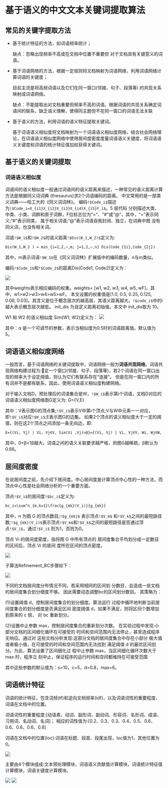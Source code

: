 # 基于语义的中文文本关键词提取算法

## 常见的关键字提取方法
- 基于统计特征的方法，如词语频率统计；

  缺点：忽略出现频率不高或在文档中位置不重要但 对于文档具有关键意义的词语。
  
- 基于词语网络的方法，根据一定规则将文档映射为词语网络，利用词语网络计算词语的关键度；
  
  目前主流是将高频词语以及它们在同一窗口(邻接、句子、段落等) 的共现关系映射成词语网络。
  
  缺点：不能提取出对文档重要但频率不高的词语。根据词语的共现关系确定词语间的联系，缺乏语义理解，使得同主题但不在同一窗口的词语无法关联
  
- 基于语义的方法，利用词语的语义特征提取关键词。
  
  基于词语语义相似度将文档映射为一个词语语义相似度网络，结合社会网络理论，在词语语义相似度网络中使用居间度密度度量词语语义关键度，将词语语义关键度和词语的统计特征值加权获得关键词。
  
## 基于语义的关键词提取

### 词语语义相似度
词语间的语义相似度一般通过词语间的语义距离来描述，一种常见的语义距离计算方法是根据同义词词典 (thesaurus)求2个词语编码的距离。
中文常用的是一部类义词典——哈工大的《同义词词林》。
编码`!$Code_i$`描述为`!$Code_i=X_{i1}X_{i2}X_{i3}X_{i4}X_{i5}F_i$`。5 层代码 分别描述大类、中类、小类、词群和原子词群，F位标志位为“=”、“#”或“@”，其中，“=”表示同义;“#”表示同类， 属于相关词语;“@”表示词语自我封闭、独立，在词典中既 没有同义词，也没有相关词。

词语`!$W_1$`和`!$W_2$`的语义距离`!$Dis(W_1,W_2)$`定义为:

```markdown
Dis(W_1,W_2 ) = min_{i=1,2,⋯,m; j=1,2,⋯,n} Dis(Code_{1i},Code_{2j}) 
```
其中，m表示词语`!$W_1$`在《同义词词林》扩展版中的编码数量，n与m类似。

编码`!$Code_1$`和`!$Code_2$`的距离Dis(Code1, Code2)定义为：

![](images/编码距离.png)

其中weights表示相应编码的权重。weights= [w1, w2, w3, w4, w5, wF]，其中，w1>w2>w3>w4>w5>wF。
本文设置的权重值是[1.0, 0.5, 0.25, 0.125, 0.06, 0.03]。其含义是位于概念层次的越高层，其语义距离越大。`!$code_i$`中的i越大表示概念层次越低。
init_dis 为自定义距离初始值。本文中 init_dis取为 10。

W1 和 W2 的语义相似度 Sim(W1, W2)定义为：
![](images/词的语义相似度度量.png)

其中：α 是一个可调节的参数，表示当相似度为0.5时的词语距离值。默认值为5。

## 词语语义相似度网络

一般而言，基于词语网络的关键词提取中，词语网络一般为**词语共现网络**。词语共现网络构建过程为:􏱄定一个窗口(邻接、句子、段落等)，若2个词语在同一窗口出现的频率大于设定阈值，则认为它们有联系存在“连接”。
但是在同一窗口内的所有词并不是都有联系，因此，使用词语语义相似度构建网络。

对于输入文档D，预处理后的词语集合是W，`!$W_i$`表示第i个词语，文档D对应的词语语义相似度网络图G定义为:
G={V,E}

其中：V表示图G的顶点集;`!$V_i$`表示V中第i个顶点;V与W中元素一一对应，即`!$V_i$`对应`!$W_i$`;E表示图G的边集。
如果2个顶点的语义相似度大于一定的阈值，则在这2个顶点之间添加一条无向边，即:

```markdown
E={(Vi, Vj) | Vi, Vj∈V, Sim(Vi ,Vj)>β}={(Vi, Vj) | Vi, Vj∈V, Wi, Wj∈W, Sim(Wi ,Wj)>β}
```

其中，0<β<1β越大，词语之间的语义关联要求越严格，则图G越稀疏，β默认为0.66。

## 居间度密度

在说居间度之前，先介绍下居间度。中心居间度是计算顶点中心性的一种方法，而顶点中心性是社会网络分析的一个重要方面。

顶点`!$V_i$`的居间度`!$bc_i$`定义为:

```markdown
bc_i=\sum^n_{m,k=1}\frac{g_{mk}(V_i)}{g_{mk}}
```

其中，n 为图 G 的顶点数目;`!$g_{mk}$` 表示顶点`!$V_m$` 和`!$V_k$`之间的最短路径数;`!$g_{mk}(V_i)$`表示顶点`!$V_m$`和`!$V_k$`之间的最短路径是否通过顶点`!$V_i$`，通过`!$V_i$` 则为1，否则为0。

顶点 Vi 的居间度密度，指将图 G 中所有顶点的 居间度集合平均划分成一定数目的区间后，顶点 Vi 的居间 度所在区间的顶点密度。

![](images/居间度密度计算方法.png)

子算法Refinement_BC步骤如下：

![](images/子算法Refinement_BC.png)

不同的文档居间度分布情况不同，若采用相同的区间划 分数目，会造成一些文档的居间度集合划分细度不够。
因此需要动态调整bc的区间划分数目。
其策略为：

(1)设置阈值 d，控制居间度集合的划分细度。算法运行 过程中循环地判断当前居间度集合的划分细度是否满足区间 密度阈值 d，如果不满足，则将区间个数增加到原来的 c 倍， 对 bc 重新划分。

(2)设置中止参数 max，控制居间度集合的重新划分次数。 在实验过程中发现:小部分文档的区间细化循环在可接受的 时间和空间范围内无法停止，甚至造成程序无响应。通过对 这些文档分析发现:这部分文档的居间度集合中存在小部分 极大值或者极小值，在可接受的时间和空间范围内无法找到 满足阈值 d 的最优区间划分。为此，算法设置了区间细化过 程中止参数 max，当区间细化循环次数大于 max 时，程序立 刻中止，保证程序的运行时间和空间都维持在可接受范围

其中这些参数的默认值为：s=10，c=5，d=0.8，max=6。

## 词语统计特征

词语的统计特征，包含词频(tf)和逆向文档频率(idf)，以及词语词性的重要程度、词语在文档中的位置。

词语词性的重要程度:[动语素、动词、副形词、副动词、形容词、名形词、成语、习用词、名动词、名词]；
相应的词性值为:[0.2、0.3、0.3、0.4、0.5、0.6、0.6、0.6、0.6、0.8]

词语在文档中的位置(loc):词语在标题、段首、段尾出现，loc值为1，其他位置为0。

![](images/SKE算法逻辑结构.png)

主要由4个模块组成:文本预处理模块，词语语义贡献值计算模块，词语统计特征值计算模块，词语关键度计算模块。


![](images/SKE算法处理步骤1.png)
![](images/SKE算法处理步骤2.png)








